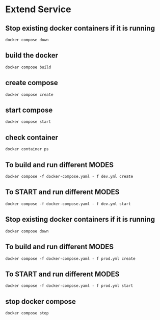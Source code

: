 # Extend Service

## Stop existing docker containers if it is running
`docker compose down`

## build the docker
`docker compose build`

## create compose
`docker compose create`

## start compose
`docker compose start`

## check container
`docker container ps`

<!-- IMPORTANT (for dev)-->
## To build and run different MODES
`docker compose -f docker-compose.yaml - f dev.yml create`

## To START and run different MODES
`docker compose -f docker-compose.yaml - f dev.yml start`



## Stop existing docker containers if it is running
`docker compose down`



<!-- IMPORTANT (for prod)-->
## To build and run different MODES
`docker compose -f docker-compose.yaml - f prod.yml create`

## To START and run different MODES
`docker compose -f docker-compose.yaml - f prod.yml start`

## stop docker compose
`docker compose stop`
